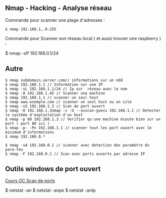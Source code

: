 ## Nmap - Hacking - Analyse réseau

Commande pour scanner une plage d'adresses :

    $ nmap 192.168.1,.0-255

Commande pour Scanner son réseau local ( et aussi trouver une raspberry ) :

  $ nmap -sP 192.168.0.1/24

## Autre

    $ nmap subdomain.server.com​// informations sur un ndd
    $ nmap 192.168.1.1 // Information sur une IP
    $ nmap -sL 192.168.1.1/24 // Ip sur  réseau avec le nom
    $ nmap -A 192.168.1.45 // Scanner une machine
    $ nmap 192.168.1.1 // scanner un seul host
    $ nmap www.exemple.com // scanner un seul host ou un site
    $ nmap -sS 192.168.1.3 // Scan de port ouvert
    $ nmap -O 192.168.1.3nmap -v -O --osscan-guess 192.168.1.1 // Detecter le systéme d'exploitation d'un host
    $ nmap -p 80 192.168.1.3 // Verifier qu'une machine écoute bien sur un port ( port 80 ici )
    $ nmap -p- -Pn 192.168.1.1 // scanner tout les port ouvert avec le minimum d'informations
    $ nmap 192.168.0.*

    $ nmap -sA 192.168.0.1 // scanner avec detection des paramètre du pare-feu
    $ nmap -F 192.168.0.1 // Scan avec ports ouverts par adresse IP


## Outils windows de port ouvert

[Cours OC Scan de ports](https://openclassrooms.com/fr/courses/2340511-maitrisez-vos-applications-et-reseaux-tcp-ip/2883743-initiez-vous-au-scan-de-ports)

  $ netstat -an
  $ netstat -anpe
  $ netstat -antp
